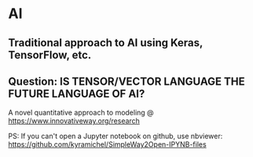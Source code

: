 # AI 

## Traditional approach to AI using Keras, TensorFlow, etc.

## Question: IS TENSOR/VECTOR LANGUAGE THE FUTURE LANGUAGE OF AI?  
A novel quantitative approach to modeling @ https://www.innovativeway.org/research


PS: If you can't open a Jupyter notebook on github, use nbviewer:
https://github.com/kyramichel/SimpleWay2Open-IPYNB-files
